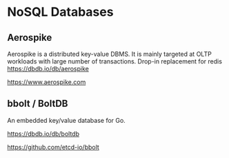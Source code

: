 # NoSQL Databases

## Aerospike

Aerospike is a distributed key-value DBMS. It is mainly targeted at OLTP workloads with large number of transactions.
Drop-in replacement for redis
<https://dbdb.io/db/aerospike>

<https://www.aerospike.com>

## bbolt / BoltDB

An embedded key/value database for Go.

<https://dbdb.io/db/boltdb>

<https://github.com/etcd-io/bbolt>
